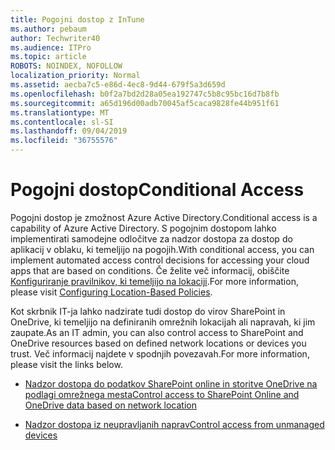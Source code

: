 ```yaml
---
title: Pogojni dostop z InTune
ms.author: pebaum
author: Techwriter40
ms.audience: ITPro
ms.topic: article
ROBOTS: NOINDEX, NOFOLLOW
localization_priority: Normal
ms.assetid: aecba7c5-e86d-4ec8-9d44-679f5a3d659d
ms.openlocfilehash: b0f2a7bd2d28a05ea192747c5b8c95bc16d7b8fb
ms.sourcegitcommit: a65d196d00adb70045af5caca9828fe44b951f61
ms.translationtype: MT
ms.contentlocale: sl-SI
ms.lasthandoff: 09/04/2019
ms.locfileid: "36755576"
---
```

# <a name="conditional-access"></a><span data-ttu-id="4bf5b-102">Pogojni dostop</span><span class="sxs-lookup"><span data-stu-id="4bf5b-102">Conditional Access</span></span>

<span data-ttu-id="4bf5b-103">Pogojni dostop je zmožnost Azure Active Directory.</span><span class="sxs-lookup"><span data-stu-id="4bf5b-103">Conditional access is a capability of Azure Active Directory.</span></span> <span data-ttu-id="4bf5b-104">S pogojnim dostopom lahko implementirati samodejne odločitve za nadzor dostopa za dostop do aplikacij v oblaku, ki temeljijo na pogojih.</span><span class="sxs-lookup"><span data-stu-id="4bf5b-104">With conditional access, you can implement automated access control decisions for accessing your cloud apps that are based on conditions.</span></span> <span data-ttu-id="4bf5b-105">Če želite več informacij, obiščite [Konfiguriranje pravilnikov, ki temeljijo na lokaciji](https://docs.microsoft.com/azure/active-directory/conditional-access/overview).</span><span class="sxs-lookup"><span data-stu-id="4bf5b-105">For more information, please visit [Configuring Location-Based Policies](https://docs.microsoft.com/azure/active-directory/conditional-access/overview).</span></span>

<span data-ttu-id="4bf5b-106">Kot skrbnik IT-ja lahko nadzirate tudi dostop do virov SharePoint in OneDrive, ki temeljijo na definiranih omrežnih lokacijah ali napravah, ki jim zaupate.</span><span class="sxs-lookup"><span data-stu-id="4bf5b-106">As an IT admin, you can also control access to SharePoint and OneDrive resources based on defined network locations or devices you trust.</span></span> <span data-ttu-id="4bf5b-107">Več informacij najdete v spodnjih povezavah.</span><span class="sxs-lookup"><span data-stu-id="4bf5b-107">For more information, please visit the links below.</span></span>

- [<span data-ttu-id="4bf5b-108">Nadzor dostopa do podatkov SharePoint online in storitve OneDrive na podlagi omrežnega mesta</span><span class="sxs-lookup"><span data-stu-id="4bf5b-108">Control access to SharePoint Online and OneDrive data based on network location</span></span>](https://docs.microsoft.com/sharepoint/control-access-based-on-network-location)

- [<span data-ttu-id="4bf5b-109">Nadzor dostopa iz neupravljanih naprav</span><span class="sxs-lookup"><span data-stu-id="4bf5b-109">Control access from unmanaged devices</span></span>](https://docs.microsoft.com/sharepoint/control-access-from-unmanaged-devices)

